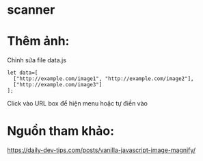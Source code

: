 # scanner
# Thêm ảnh:
Chỉnh sửa file data.js
```
let data=[
  ["http://example.com/image1", "http://example.com/image2"],
  ["http://example.com/image3"]
];
```
Click vào URL box để hiện menu hoặc tự điền vào

# Nguồn tham khảo:
https://daily-dev-tips.com/posts/vanilla-javascript-image-magnify/
